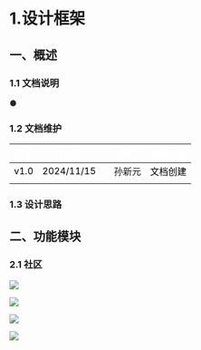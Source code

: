 # 1.设计框架
## 一、**概述**
### 1.1 **文档说明**


<font style="color:rgb(38, 38, 38);">●</font><font style="color:rgb(38, 38, 38);"></font>

### 1.2 文档维护
| <font style="color:white;">版本</font> | <font style="color:white;">时间</font> | | <font style="color:white;">负责人</font> | <font style="color:white;">修改内容</font> |
| --- | --- | --- | --- | --- |
| <font style="color:black;">v1.0</font> | <font style="color:black;">2024/11/15</font> | | 孙新元 | <font style="color:black;">文档创建</font> |
|  |  | |  |  |


### 1.3 设计思路




## 二、**功能模块**
### 2.1 **社区**
![](https://cdn.nlark.com/yuque/0/2024/png/48674012/1731661099178-10c6db51-ef3c-4e32-960d-190f7790ee4e.png)

![](https://cdn.nlark.com/yuque/0/2024/png/48674012/1731661115805-7f210daa-addb-4420-9736-5181b87cf8b1.png)

![](https://cdn.nlark.com/yuque/0/2024/png/48674012/1731661150290-1b62525a-1013-4d4c-ae2e-d05a54cb6531.png)

![](https://cdn.nlark.com/yuque/0/2024/png/48674012/1731661135442-3d22cc99-d0d6-4a93-a154-e9aeccaddcb2.png)







